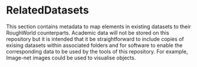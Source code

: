 # RelatedDatasets

This section contains metadata to map elements in existing datasets to their RoughWorld counterparts. Academic data will not be stored on this repository but it is intended that it be straightforward to include copies of exising datasets within associated folders and for software to enable the corresponding data to be used by the tools of this repository. For example, Image-net images could be used to visualise objects.
